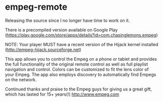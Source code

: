 empeg-remote
============

Releasing the source since I no longer have time to work on it.

There is a precompiled version available on Google Play (https://play.google.com/store/apps/details?id=com.chasinglemons.empeg)

NOTE: Your player MUST have a recent version of the Hijack kernel installed (http://empeg-hijack.sourceforge.net)

This app allows you to control the Empeg on a phone or tablet and provides the full functionality of the original remote control as well as full playlist navigation and control. Colors can be customized to fit the lens color of your Empeg. The app also employs discovery to automatically find Empegs on the network.

Continued thanks and praise to the Empeg guys for giving us a great gift, which has lasted for 15+ years(!)
http://www.empeg.com
